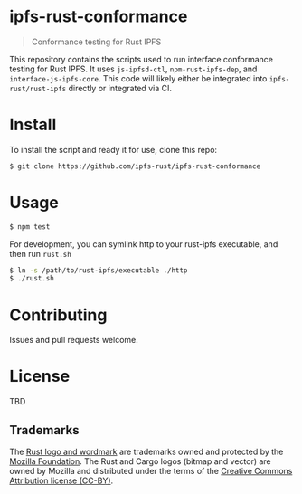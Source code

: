 # ipfs-rust-conformance
> Conformance testing for Rust IPFS

This repository contains the scripts used to run interface conformance testing for Rust IPFS. It uses `js-ipfsd-ctl`, `npm-rust-ipfs-dep`, and `interface-js-ipfs-core`. This code will likely either be integrated into `ipfs-rust/rust-ipfs` directly or integrated via CI.

# Install

To install the script and ready it for use, clone this repo:

```bash
$ git clone https://github.com/ipfs-rust/ipfs-rust-conformance
```

# Usage

```bash
$ npm test
```

For development, you can symlink http to your rust-ipfs executable, and then run `rust.sh`

```bash
$ ln -s /path/to/rust-ipfs/executable ./http
$ ./rust.sh
```

# Contributing

Issues and pull requests welcome.

# License

TBD

## Trademarks

The [Rust logo and wordmark](https://www.rust-lang.org/policies/media-guide) are trademarks owned and protected by the [Mozilla Foundation](https://mozilla.org). The Rust and Cargo logos (bitmap and vector) are owned by Mozilla and distributed under the terms of the [Creative Commons Attribution license (CC-BY)](https://creativecommons.org/licenses/by/4.0/).
